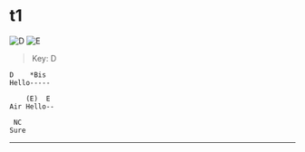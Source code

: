 # t1
![D](https://chordgenerator.net/D.png?p=xx0232&s=2) ![E](https://chordgenerator.net/E.png?p=022100&s=2) 

> Key: D  

	D    *Bis  
	Hello-----  

	    (E)  E  
	Air Hello--  

	 NC  
	Sure  

---------------  

